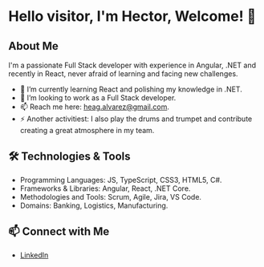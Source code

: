 # Hello visitor, I'm Hector, Welcome! 👋

## About Me
I'm a passionate Full Stack developer with experience in Angular, .NET and recently in React, never afraid of learning and facing new challenges.

- 🌱 I’m currently learning React and polishing my knowledge in .NET.
- 👯 I’m looking to work as a Full Stack developer.
- 📫 Reach me here: heag.alvarez@gmail.com.
- ⚡ Another activitiest: I also play the drums and trumpet and contribute creating a great atmosphere in my team.

## 🛠️ Technologies & Tools
- Programming Languages: JS, TypeScript, CSS3, HTML5, C#.
- Frameworks & Libraries: Angular, React, .NET Core.
- Methodologies and Tools: Scrum, Agile, Jira, VS Code.
- Domains: Banking, Logistics, Manufacturing.

## 📫 Connect with Me
- [LinkedIn](https://www.linkedin.com/in/heagalvarez/)

